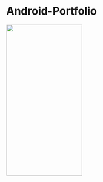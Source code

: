 # Android-Portfolio


<img src="https://your-image-url.type](https://user-images.githubusercontent.com/63446100/224617325-37f034e7-c71e-4a8d-8132-6ab6d84f5cb1.gif" width="200" height="400">
